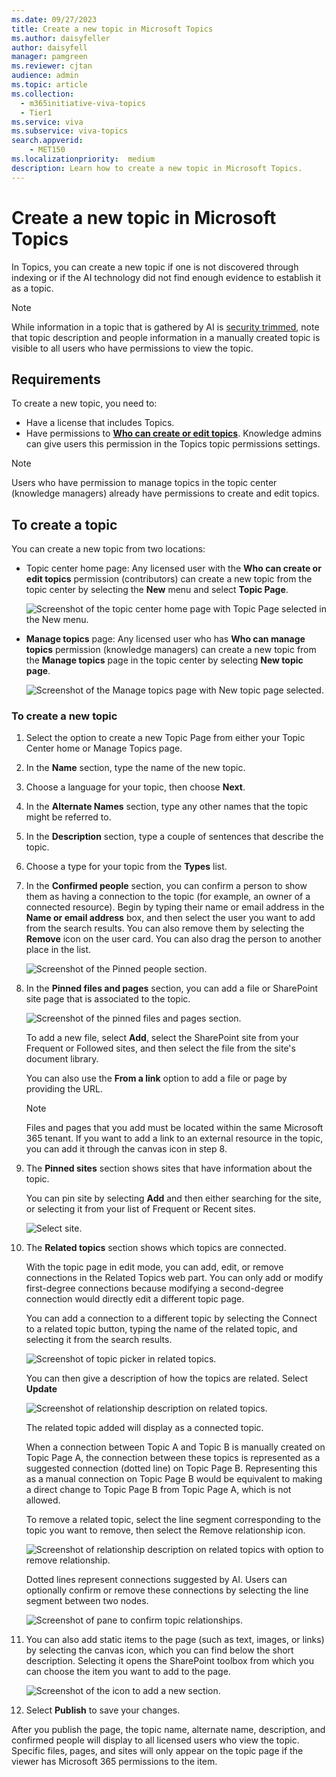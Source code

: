 ```yaml
---
ms.date: 09/27/2023
title: Create a new topic in Microsoft Topics
ms.author: daisyfeller
author: daisyfell
manager: pamgreen
ms.reviewer: cjtan
audience: admin
ms.topic: article
ms.collection:
  - m365initiative-viva-topics
  - Tier1
ms.service: viva 
ms.subservice: viva-topics 
search.appverid:
    - MET150  
ms.localizationpriority:  medium
description: Learn how to create a new topic in Microsoft Topics.
---
```


# Create a new topic in Microsoft Topics

In Topics, you can create a new topic if one is not discovered through indexing or if the AI technology did not find enough evidence to establish it as a topic.

> [!NOTE]
> While information in a topic that is gathered by AI is [security trimmed](topic-experiences-security-trimming.md), note that topic description and people information in a manually created topic is visible to all users who have permissions to view the topic.

## Requirements

To create a new topic, you need to:

- Have a license that includes Topics.
- Have permissions to [**Who can create or edit topics**](./topic-experiences-user-permissions.md). Knowledge admins can give users this permission in the Topics topic permissions settings.

> [!NOTE]
> Users who have permission to manage topics in the topic center (knowledge managers) already have permissions to create and edit topics.

## To create a topic

You can create a new topic from two locations:

- Topic center home page: Any licensed user with the **Who can create or edit topics** permission (contributors) can create a new topic from the topic center by selecting the **New** menu and select **Topic Page**.

    ![Screenshot of the topic center home page with Topic Page selected in the New menu.](../media/knowledge-management/new-topic.png)  

- **Manage topics** page: Any licensed user who has **Who can manage topics** permission (knowledge managers) can create a new topic from the **Manage topics** page in the topic center by selecting **New topic page**.

    ![Screenshot of the Manage topics page with New topic page selected.](../media/knowledge-management/new-topic-topic-center.png)  

### To create a new topic

1. Select the option to create a new Topic Page from either your Topic Center home or Manage Topics page.

1. In the **Name** section, type the name of the new topic.

1. Choose a language for your topic, then choose **Next**.

1. In the **Alternate Names** section, type any other names that the topic might be referred to.

1. In the **Description** section, type a couple of sentences that describe the topic.

1. Choose a type for your topic from the **Types** list.

1. In the **Confirmed people** section, you can confirm a person to show them as having a connection to the topic (for example, an owner of a connected resource). Begin by typing their name or email address in the **Name or email address** box, and then select the user you want to add from the search results. You can also remove them by selecting the **Remove** icon on the user card. You can also drag the person to another place in the list.

    ![Screenshot of the Pinned people section.](../media/knowledge-management/pinned-people.png)

1. In the **Pinned files and pages** section, you can add a file or SharePoint site page that is associated to the topic.

   ![Screenshot of the pinned files and pages section.](../media/knowledge-management/pinned-files-and-pages.png)

    To add a new file, select **Add**, select the SharePoint site from your Frequent or Followed sites, and then select the file from the site's document library.

    You can also use the **From a link** option to add a file or page by providing the URL.

    > [!NOTE]
    > Files and pages that you add must be located within the same Microsoft 365 tenant. If you want to add a link to an external resource in the topic, you can add it through the canvas icon in step 8.

1. The **Pinned sites** section shows sites that have information about the topic.

    You can pin site by selecting **Add** and then either searching for the site, or selecting it from your list of Frequent or Recent sites.

    ![Select site.](../media/knowledge-management/sites.png)

1. The **Related topics** section shows which topics are connected.

    With the topic page in edit mode, you can add, edit, or remove connections in the Related Topics web part. You can only add or modify first-degree connections because modifying a second-degree connection would directly edit a different topic page.

    You can add a connection to a different topic by selecting the Connect to a related topic button, typing the name of the related topic, and selecting it from the search results.

    ![Screenshot of topic picker in related topics.](../media/knowledge-management/topic-picker-related.png)

    You can then give a description of how the topics are related. Select **Update**

    ![Screenshot of relationship description on related topics.](../media/knowledge-management/topics-relationships-related.png)

    The related topic added will display as a connected topic.

    When a connection between Topic A and Topic B is manually created on Topic Page A, the connection between these topics is represented as a suggested connection (dotted line) on Topic Page B. Representing this as a manual connection on Topic Page B would be equivalent to making a direct change to Topic Page B from Topic Page A, which is not allowed.

    To remove a related topic, select the line segment corresponding to the topic you want to remove, then select the Remove relationship icon.

    ![Screenshot of relationship description on related topics with option to remove relationship.](../media/knowledge-management/topics-related-description.png)

    Dotted lines represent connections suggested by AI. Users can optionally confirm or remove these connections by selecting the line segment between two nodes.

    ![Screenshot of pane to confirm topic relationships.](../media/knowledge-management/topics-relationships.png)

1. You can also add static items to the page (such as text, images, or links) by selecting the canvas icon, which you can find below the short description. Selecting it opens the SharePoint toolbox from which you can choose the item you want to add to the page.

   ![Screenshot of the icon to add a new section.](../media/knowledge-management/webpart-library.png)

1. Select **Publish** to save your changes.

After you publish the page, the topic name, alternate name, description, and confirmed people will display to all licensed users who view the topic. Specific files, pages, and sites will only appear on the topic page if the viewer has Microsoft 365 permissions to the item.
